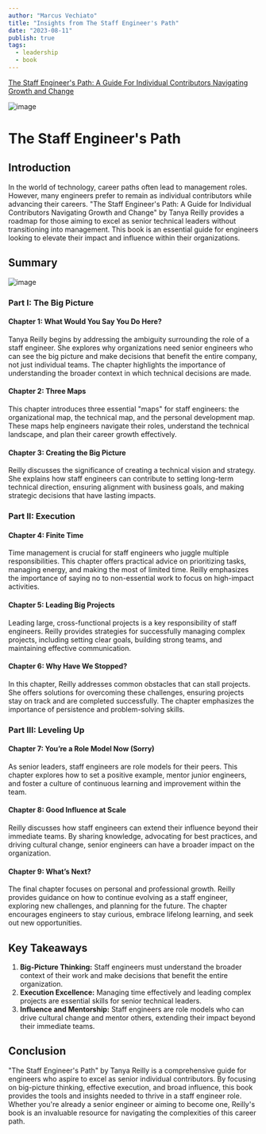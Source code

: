 ```yaml
---
author: "Marcus Vechiato"
title: "Insights from The Staff Engineer's Path"
date: "2023-08-11"
publish: true
tags:
  - leadership
  - book
--- 
```


[The Staff Engineer's Path: A Guide For Individual Contributors Navigating Growth and Change](https://www.amazon.co.uk/dp/1098118731)

![image](/obsidian/the_staff_enginners_path.jpg)

# The Staff Engineer's Path

## Introduction

In the world of technology, career paths often lead to management roles. However, many engineers prefer to remain as individual contributors while advancing their careers. "The Staff Engineer's Path: A Guide for Individual Contributors Navigating Growth and Change" by Tanya Reilly provides a roadmap for those aiming to excel as senior technical leaders without transitioning into management. This book is an essential guide for engineers looking to elevate their impact and influence within their organizations.

## Summary
![image](/obsidian/mindmap_staff_engineers_path.png)
### Part I: The Big Picture

#### Chapter 1: What Would You Say You Do Here?

Tanya Reilly begins by addressing the ambiguity surrounding the role of a staff engineer. She explores why organizations need senior engineers who can see the big picture and make decisions that benefit the entire company, not just individual teams. The chapter highlights the importance of understanding the broader context in which technical decisions are made.

#### Chapter 2: Three Maps

This chapter introduces three essential "maps" for staff engineers: the organizational map, the technical map, and the personal development map. These maps help engineers navigate their roles, understand the technical landscape, and plan their career growth effectively.

#### Chapter 3: Creating the Big Picture

Reilly discusses the significance of creating a technical vision and strategy. She explains how staff engineers can contribute to setting long-term technical direction, ensuring alignment with business goals, and making strategic decisions that have lasting impacts.

### Part II: Execution

#### Chapter 4: Finite Time

Time management is crucial for staff engineers who juggle multiple responsibilities. This chapter offers practical advice on prioritizing tasks, managing energy, and making the most of limited time. Reilly emphasizes the importance of saying no to non-essential work to focus on high-impact activities.

#### Chapter 5: Leading Big Projects

Leading large, cross-functional projects is a key responsibility of staff engineers. Reilly provides strategies for successfully managing complex projects, including setting clear goals, building strong teams, and maintaining effective communication.

#### Chapter 6: Why Have We Stopped?

In this chapter, Reilly addresses common obstacles that can stall projects. She offers solutions for overcoming these challenges, ensuring projects stay on track and are completed successfully. The chapter emphasizes the importance of persistence and problem-solving skills.

### Part III: Leveling Up

#### Chapter 7: You’re a Role Model Now (Sorry)

As senior leaders, staff engineers are role models for their peers. This chapter explores how to set a positive example, mentor junior engineers, and foster a culture of continuous learning and improvement within the team.

#### Chapter 8: Good Influence at Scale

Reilly discusses how staff engineers can extend their influence beyond their immediate teams. By sharing knowledge, advocating for best practices, and driving cultural change, senior engineers can have a broader impact on the organization.

#### Chapter 9: What’s Next?

The final chapter focuses on personal and professional growth. Reilly provides guidance on how to continue evolving as a staff engineer, exploring new challenges, and planning for the future. The chapter encourages engineers to stay curious, embrace lifelong learning, and seek out new opportunities.

## Key Takeaways

1. **Big-Picture Thinking:** Staff engineers must understand the broader context of their work and make decisions that benefit the entire organization.
2. **Execution Excellence:** Managing time effectively and leading complex projects are essential skills for senior technical leaders.
3. **Influence and Mentorship:** Staff engineers are role models who can drive cultural change and mentor others, extending their impact beyond their immediate teams.

## Conclusion

"The Staff Engineer's Path" by Tanya Reilly is a comprehensive guide for engineers who aspire to excel as senior individual contributors. By focusing on big-picture thinking, effective execution, and broad influence, this book provides the tools and insights needed to thrive in a staff engineer role. Whether you're already a senior engineer or aiming to become one, Reilly's book is an invaluable resource for navigating the complexities of this career path.
